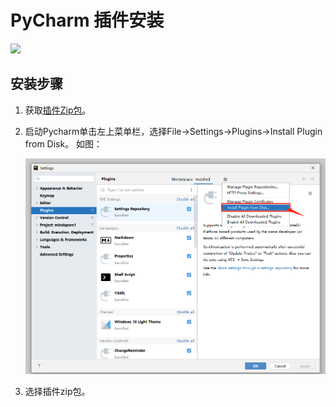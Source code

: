 # PyCharm 插件安装

<a href="https://gitee.com/mindspore/docs/blob/r2.0/docs/devtoolkit/docs/source_zh_cn/PyCharm_plugin_install.md" target="_blank"><img src="https://mindspore-website.obs.cn-north-4.myhuaweicloud.com/website-images/r2.0/resource/_static/logo_source.png"></a>

## 安装步骤

1. 获取[插件Zip包](https://ms-release.obs.cn-north-4.myhuaweicloud.com/2.0.0rc1/IdePlugin/any/MindSpore_Dev_ToolKit-2.0.0.zip)。
2. 启动Pycharm单击左上菜单栏，选择File->Settings->Plugins->Install Plugin from Disk。
   如图：

   ![image-20211223175637989](./images/clip_image050.jpg)

3. 选择插件zip包。